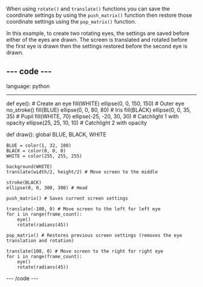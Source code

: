 When using `rotate()` and `translate()` functions you can save the coordinate settings by using the `push_matrix()` function then restore those coordinate settings using the `pop_matrix()` function.

In this example, to create two rotating eyes, the settings are saved before either of the eyes are drawn. The screen is translated and rotated before the first eye is drawn then the settings restored before the second eye is drawn.

--- code ---
---
language: python

---

def eye():
    # Create an eye
    fill(WHITE)
    ellipse(0, 0, 150, 150) # Outer eye
    no_stroke()
    fill(BLUE)
    ellipse(0, 0, 80, 80) # Iris
    fill(BLACK)
    ellipse(0, 0, 35, 35) # Pupil
    fill(WHITE, 70)
    ellipse(-25, -20, 30, 30) # Catchlight 1 with opacity
    ellipse(25, 25, 10, 10) # Catchlight 2 with opacity

def draw():
    global BLUE, BLACK, WHITE
    
    BLUE = color(1, 32, 100)
    BLACK = color(0, 0, 0)
    WHITE = color(255, 255, 255)
    
    background(WHITE)
    translate(width/2, height/2) # Move screen to the middle
    
    stroke(BLACK)
    ellipse(0, 0, 300, 300) # Head
    
    push_matrix() # Saves current screen settings
    
    translate(-100, 0) # Move screen to the left for left eye
    for i in range(frame_count):
        eye()
        rotate(radians(45))
    
    pop_matrix() # Restores previous screen settings (removes the eye translation and rotation)
    
    translate(100, 0) # Move screen to the right for right eye
    for i in range(frame_count):
        eye()
        rotate(radians(45))

--- /code ---

